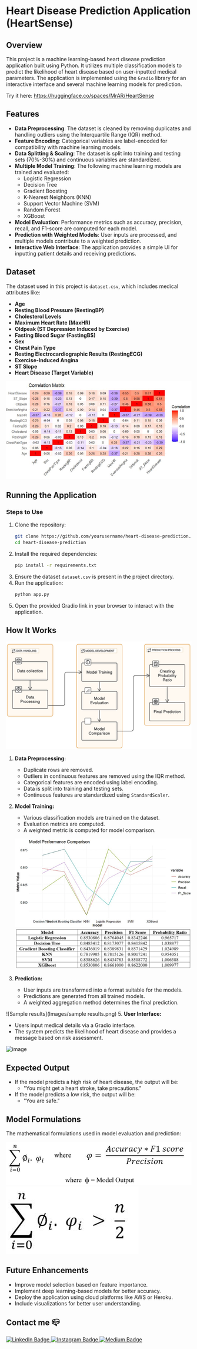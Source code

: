 # Heart Disease Prediction Application (HeartSense)

## Overview
This project is a machine learning-based heart disease prediction application built using Python. It utilizes multiple classification models to predict the likelihood of heart disease based on user-inputted medical parameters. The application is implemented using the `Gradio` library for an interactive interface and several machine learning models for prediction.

Try it here: https://huggingface.co/spaces/MrAR/HeartSense

## Features
- **Data Preprocessing**: The dataset is cleaned by removing duplicates and handling outliers using the Interquartile Range (IQR) method.
- **Feature Encoding**: Categorical variables are label-encoded for compatibility with machine learning models.
- **Data Splitting & Scaling**: The dataset is split into training and testing sets (70%-30%) and continuous variables are standardized.
- **Multiple Model Training**: The following machine learning models are trained and evaluated:
  - Logistic Regression
  - Decision Tree
  - Gradient Boosting
  - K-Nearest Neighbors (KNN)
  - Support Vector Machine (SVM)
  - Random Forest
  - XGBoost
- **Model Evaluation**: Performance metrics such as accuracy, precision, recall, and F1-score are computed for each model.
- **Prediction with Weighted Models**: User inputs are processed, and multiple models contribute to a weighted prediction.
- **Interactive Web Interface**: The application provides a simple UI for inputting patient details and receiving predictions.

## Dataset
The dataset used in this project is `dataset.csv`, which includes medical attributes like:
- **Age**
- **Resting Blood Pressure (RestingBP)**
- **Cholesterol Levels**
- **Maximum Heart Rate (MaxHR)**
- **Oldpeak (ST Depression Induced by Exercise)**
- **Fasting Blood Sugar (FastingBS)**
- **Sex**
- **Chest Pain Type**
- **Resting Electrocardiographic Results (RestingECG)**
- **Exercise-Induced Angina**
- **ST Slope**
- **Heart Disease (Target Variable)**

![Data Correlation](Images/correlation_matrix.png)

## Running the Application
### Steps to Use
1. Clone the repository:
   ```bash
   git clone https://github.com/yourusername/heart-disease-prediction.git
   cd heart-disease-prediction
   ```
2. Install the required dependencies:
   ```bash
   pip install -r requirements.txt
   ```
3. Ensure the dataset `dataset.csv` is present in the project directory.
4. Run the application:
   ```bash
   python app.py
   ```
5. Open the provided Gradio link in your browser to interact with the application.

## How It Works

![Methodology](Images/flowchart.png)

1. **Data Preprocessing:**
   - Duplicate rows are removed.
   - Outliers in continuous features are removed using the IQR method.
   - Categorical features are encoded using label encoding.
   - Data is split into training and testing sets.
   - Continuous features are standardized using `StandardScaler`.
2. **Model Training:**
   - Various classification models are trained on the dataset.
   - Evaluation metrics are computed.
   - A weighted metric is computed for model comparison.
   
   ![Model Comparison](Images/result_graph.png)
   ![Model results](Images/results.png)
   
4. **Prediction:**
   - User inputs are transformed into a format suitable for the models.
   - Predictions are generated from all trained models.
   - A weighted aggregation method determines the final prediction.

 ![Sample results](Images/sample results.png)
5. **User Interface:**
   - Users input medical details via a Gradio interface.
   - The system predicts the likelihood of heart disease and provides a message based on risk assessment.

  ![image](https://github.com/user-attachments/assets/961a56fd-2a60-4c9e-b746-fb5e7a3cee1f)


## Expected Output
- If the model predicts a high risk of heart disease, the output will be:
  - "You might get a heart stroke, take precautions."
- If the model predicts a low risk, the output will be:
  - "You are safe."

## Model Formulations
The mathematical formulations used in model evaluation and prediction:

![Formulations](Images/novelty_1.png)
![Formulations](Images/novelty_2.png)

## Future Enhancements
- Improve model selection based on feature importance.
- Implement deep learning-based models for better accuracy.
- Deploy the application using cloud platforms like AWS or Heroku.
- Include visualizations for better user understanding.

## Contact me 📪
<div id="badges">
  <a href="https://www.linkedin.com/in/arnav-agarwal-571a59243/" target="blank">
   <img src="https://img.shields.io/badge/LinkedIn-blue?style=for-the-badge&logo=linkedin&logoColor=white" alt="LinkedIn Badge"/>
  </a>
 <a href="https://www.instagram.com/arnav_executes?igsh=MWUxaWlkanZob2lqeA==" target="blank">
 <img src="https://img.shields.io/badge/Instagram-E4405F?style=for-the-badge&logo=instagram&logoColor=white"  alt="Instagram Badge" />
 </a>
 </a>
 <a href="https://medium.com/@arumynameis" target="blank">
 <img src="https://img.shields.io/badge/Medium-12100E?style=for-the-badge&logo=medium&logoColor=white"  alt="Medium Badge" />
 </a>
</div>
